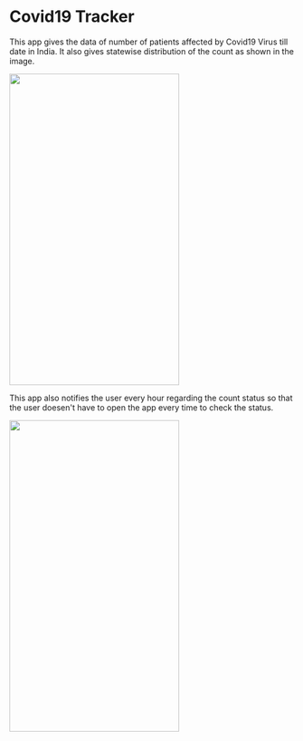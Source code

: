 # Covid19 Tracker
This app gives the data of number of patients affected by Covid19 Virus till date in India. It also gives statewise distribution of the count as shown in the image.


<img src="https://user-images.githubusercontent.com/45118110/79792126-044bbb00-836c-11ea-9a4f-fbf0097c6366.png" width="300" height="550" />

This app also notifies the user every hour regarding the count status so that the user doesen't have to open the app every time to check the status. 


<img src="https://user-images.githubusercontent.com/45118110/79792817-2c87e980-836d-11ea-8af7-5cf01ba77c4a.png" width="300" height="550" />
